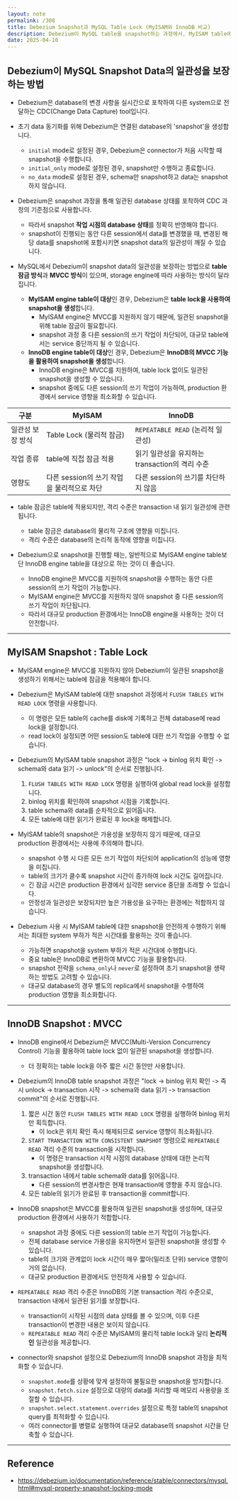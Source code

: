 ```yaml
---
layout: note
permalink: /308
title: Debezium Snapshot과 MySQL Table Lock (MyISAM와 InnoDB 비교)
description: Debezium이 MySQL table을 snapshot하는 과정에서, MyISAM table에는 lock이 걸리고, InnoDB table에는 lock이 걸리지 않습니다.
date: 2025-04-10
---
```



## Debezium이 MySQL Snapshot Data의 일관성을 보장하는 방법

- Debezium은 database의 변경 사항을 실시간으로 포착하여 다른 system으로 전달하는 CDC(Change Data Capture) tool입니다.

- 초기 data 동기화를 위해 Debezium은 연결된 database의 'snapshot'을 생성합니다.
    - `initial` mode로 설정된 경우, Debezium은 connector가 처음 시작할 때 snapshot을 수행합니다.
    - `initial_only` mode로 설정된 경우, snapshot만 수행하고 종료합니다.
    - `no_data` mode로 설정된 경우, schema만 snapshot하고 data는 snapshot하지 않습니다.

- Debezium은 snapshot 과정을 통해 일관된 database 상태를 포착하여 CDC 과정의 기준점으로 사용합니다.
    - 따라서 snapshot **작업 시점의 database 상태**를 정확히 반영해야 합니다.
    - snapshot이 진행되는 동안 다른 session에서 data를 변경했을 때, 변경된 해당 data를 snapshot에 포함시키면 snapshot data의 일관성이 깨질 수 있습니다.

- MySQL에서 Debezium이 snapshot data의 일관성을 보장하는 방법으로 **table 잠금 방식**과 **MVCC 방식**이 있으며, storage engine에 따라 사용하는 방식이 달라집니다.
    - **MyISAM engine table이 대상**인 경우, Debezium은 **table lock을 사용하여 snapshot을 생성**합니다.
        - MyISAM engine은 MVCC를 지원하지 않기 때문에, 일관된 snapshot을 위해 table 잠금이 필요합니다.
        - snapshot 과정 중 다른 session의 쓰기 작업이 차단되어, 대규모 table에서는 service 중단까지 될 수 있습니다.
    - **InnoDB engine table이 대상**인 경우, Debezium은 **InnoDB의 MVCC 기능을 활용하여 snapshot을 생성**합니다.
        - InnoDB engine은 MVCC를 지원하여, table lock 없이도 일관된 snapshot을 생성할 수 있습니다.
        - snapshot 중에도 다른 session의 쓰기 작업이 가능하여, production 환경에서 service 영향을 최소화할 수 있습니다.

| 구분 | MyISAM | InnoDB |
| --- | --- | --- |
| 일관성 보장 방식 | Table Lock (물리적 잠금) | `REPEATABLE READ` (논리적 일관성) |
| 작업 종류 | table에 직접 잠금 적용 | 읽기 일관성을 유지하는 transaction의 격리 수준 |
| 영향도 | 다른 session의 쓰기 작업을 물리적으로 차단 | 다른 session의 쓰기를 차단하지 않음 |

- table 잠금은 table에 적용되지만, 격리 수준은 transaction 내 읽기 일관성에 관련됩니다.
    - table 잠금은 database의 물리적 구조에 영향을 미칩니다.
    - 격리 수준은 database의 논리적 동작에 영향을 미칩니다.

- Debezium으로 snapshot을 진행할 때는, 일반적으로 MyISAM engine table보단 InnoDB engine table을 대상으로 하는 것이 더 좋습니다.
    - InnoDB engine은 MVCC를 지원하여 snapshot을 수행하는 동안 다른 session의 쓰기 작업이 가능합니다.
    - MyISAM engine은 MVCC를 지원하지 않아 snapshot 중 다른 session의 쓰기 작업이 차단됩니다.
    - 따라서 대규모 production 환경에서는 InnoDB engine을 사용하는 것이 더 안전합니다.


---


## MyISAM Snapshot : Table Lock

- MyISAM engine은 MVCC를 지원하지 않아 Debezium이 일관된 snapshot을 생성하기 위해서는 table에 잠금을 적용해야 합니다.

- Debezium은 MyISAM table에 대한 snapshot 과정에서 `FLUSH TABLES WITH READ LOCK` 명령을 사용합니다.
    - 이 명령은 모든 table의 cache를 disk에 기록하고 전체 database에 read lock을 설정합니다.
    - read lock이 설정되면 어떤 session도 table에 대한 쓰기 작업을 수행할 수 없습니다.

- Debezium의 MyISAM table snapshot 과정은 "lock -> binlog 위치 확인 -> schema와 data 읽기 -> unlock"의 순서로 진행됩니다.
    1. `FLUSH TABLES WITH READ LOCK` 명령을 실행하여 global read lock을 설정합니다.
    2. binlog 위치를 확인하여 snapshot 시점을 기록합니다.
    3. table schema와 data를 순차적으로 읽어옵니다.
    4. 모든 table에 대한 읽기가 완료된 후 lock을 해제합니다.

- MyISAM table의 snapshot은 가용성을 보장하지 않기 때문에, 대규모 production 환경에서는 사용에 주의해야 합니다.
    - snapshot 수행 시 다른 모든 쓰기 작업이 차단되어 application의 성능에 영향을 미칩니다.
    - table의 크기가 클수록 snapshot 시간이 증가하여 lock 시간도 길어집니다.
    - 긴 잠금 시간은 production 환경에서 심각한 service 중단을 초래할 수 있습니다.
    - 안정성과 일관성은 보장되지만 높은 가용성을 요구하는 환경에는 적합하지 않습니다.

- Debezium 사용 시 MyISAM table에 대한 snapshot을 안전하게 수행하기 위해서는 최대한 system 부하가 적은 시간대를 활용하는 것이 좋습니다.
    - 가능하면 snapshot을 system 부하가 적은 시간대에 수행합니다.
    - 중요 table은 InnoDB로 변환하여 MVCC 기능을 활용합니다.
    - snapshot 전략을 `schema_only`나 `never`로 설정하여 초기 snapshot을 생략하는 방법도 고려할 수 있습니다.
    - 대규모 database의 경우 별도의 replica에서 snapshot을 수행하여 production 영향을 최소화합니다.


---


## InnoDB Snapshot : MVCC

- InnoDB engine에서 Debezium은 MVCC(Multi-Version Concurrency Control) 기능을 활용하여 table lock 없이 일관된 snapshot을 생성합니다.
    - 더 정확히는 table lock을 아주 짧은 시간 동안만 사용합니다.

- Debezium의 InnoDB table snapshot 과정은 "lock -> binlog 위치 확인 -> 즉시 unlock -> transaction 시작 -> schema와 data 읽기 -> transaction commit"의 순서로 진행됩니다.
    1. 짧은 시간 동안 `FLUSH TABLES WITH READ LOCK` 명령을 실행하여 binlog 위치만 획득합니다.
       - 이 lock은 위치 확인 즉시 해제되므로 service 영향이 최소화됩니다.
    2. `START TRANSACTION WITH CONSISTENT SNAPSHOT` 명령으로 `REPEATABLE READ` 격리 수준의 transaction을 시작합니다.
       - 이 명령은 transaction 시작 시점의 database 상태에 대한 논리적 snapshot을 생성합니다.
    3. transaction 내에서 table schema와 data를 읽어옵니다.
       - 다른 session의 변경사항은 현재 transaction에 영향을 주지 않습니다.
    4. 모든 table의 읽기가 완료된 후 transaction을 commit합니다.

- InnoDB snapshot은 MVCC를 활용하여 일관된 snapshot을 생성하며, 대규모 production 환경에서 사용하기 적합합니다.
    - snapshot 과정 중에도 다른 session의 table 쓰기 작업이 가능합니다.
    - 전체 database service 가용성을 유지하면서 일관된 snapshot을 생성할 수 있습니다.
    - table의 크기와 관계없이 lock 시간이 매우 짧아(밀리초 단위) service 영향이 거의 없습니다.
    - 대규모 production 환경에서도 안전하게 사용할 수 있습니다.

- `REPEATABLE READ` 격리 수준은 InnoDB의 기본 transaction 격리 수준으로, transaction 내에서 일관된 읽기를 보장합니다.
    - transaction이 시작된 시점의 data 상태를 볼 수 있으며, 이후 다른 transaction이 변경한 내용은 보이지 않습니다.
    - `REPEATABLE READ` 격리 수준은 MyISAM의 물리적 table lock과 달리 **논리적인** 일관성을 제공합니다.

- connector와 snapshot 설정으로 Debezium의 InnoDB snapshot 과정을 최적화할 수 있습니다.
    - `snapshot.mode`를 상황에 맞게 설정하여 불필요한 snapshot을 방지합니다.
    - `snapshot.fetch.size` 설정으로 대량의 data를 처리할 때 메모리 사용량을 조절할 수 있습니다.
    - `snapshot.select.statement.overrides` 설정으로 특정 table의 snapshot query를 최적화할 수 있습니다.
    - 여러 connector를 병렬로 실행하여 대규모 database의 snapshot 시간을 단축할 수 있습니다.


---


## Reference

- <https://debezium.io/documentation/reference/stable/connectors/mysql.html#mysql-property-snapshot-locking-mode>
